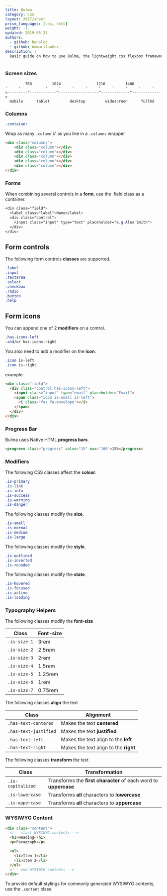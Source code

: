 ```yaml
---
title: Bulma
category: CSS
layout: 2017/sheet
prism_languages: [css, html]
weight: -1
updated: 2019-05-23
authors:
  - github: benolot
  - github: AmmariJawher
description: |
  Basic guide on how to use Bulma, the lightweight css flexbox framework.
---
```


### Screen sizes

```
         768         1024                1216         1408
'     '     '     '     '     '     '     '     '     '     '     '
<---------^------------^------------------^-------------^------------->
  mobile      tablet         desktop         widescreen      fullhd
```

### Columns

```css
.container
```
Wrap as many `.column`'s' as you like in a `.columns` wrapper
```html
<div class="columns">
    <div class="column"></div>
    <div class="column"></div>
    <div class="column"></div>
    <div class="column"></div>
    <div class="column"></div>
</div>
```

### Forms

When combining several controls in a **form**, use the .field class as a container.
```css
<div class="field">
  <label class="label">Name</label>
  <div class="control">
    <input class="input" type="text" placeholder="e.g Alex Smith">
  </div>
</div>
```


## Form controls 

The following form controls **classes** are supported.
```css
.label
.input
.textarea
.select
.checkbox
.radio
.button
.help
```

## Form icons

You can append one of 2 **modifiers** on a control.
```css
.has-icons-left
.and/or has-icons-right
```

You also need to add a modifier on the **icon**.
```css
.icon is-left
.icon is-right
```
example:
```html
<div class="field">
  <div class="control has-icons-left">
    <input class="input" type="email" placeholder="Email">
    <span class="icon is-small is-left">
      <i class="fas fa-envelope"></i>
    </span>
  </div>
</div>
```

### Progress Bar

Bulma uses Native HTML **progress bars**. 
 ```html
<progress class="progress" value="15" max="100">15%</progress>
```

### Modifiers

The following CSS classes affect the **colour**.
```css
.is-primary
.is-link
.is-info
.is-success
.is-warning
.is-danger
```

The following classes modify the **size**.
```css
.is-small
.is-normal
.is-medium
.is-large
```

The following classes modify the **style**.
```scss
.is-outlined
.is-inverted
.is-rounded
```

The following classes modify the **state**.
```scss
.is-hovered
.is-focused
.is-active
.is-loading
```

### Typography Helpers

The following classes modify the **font-size**

| Class         | Font-size             |
| ---           | ---                   |
| `.is-size-1`  | 3rem                  |
| `.is-size-2`  | 2.5rem                |
| `.is-size-3`  | 2rem                  |
| `.is-size-4`  | 1.5rem                |
| `.is-size-5`  | 1.25rem               |
| `.is-size-6`  | 1rem                  |
| `.is-size-7`  | 0.75rem               |

The following classes **align** the text

| Class                 | Alignment                             |
| ---                   | ---                                   |
| `.has-text-centered`  | Makes the text **centered**           |
| `.has-text-justified` | Makes the text **justified**          |
| `.has-text-left`.     | Makes the text align to the **left**  |
| `.has-text-right`     | Makes the text align to the **right** |

The following classes **transform** the text

| Class              | Transformation        |
| ---                | ---                   |
| `.is-capitalized`  | Transforms the **first character** of each word to **uppercase**   |
| `.is-lowercase`    | Transforms **all** characters to **lowercase**                     |
| `.is-uppercase`    | Transforms **all** characters to **uppercase**                     |

### WYSIWYG Content

```html
<div class="content">
  <!-- start WYSIWYG contents -->
  <h1>Heading</h1>
  <p>Paragraph</p>

  <ul>
    <li>Item 1</li>
    <li>Item 2</li>
  </ul>
  <!-- end WYSIWYG contents -->
</div>
```

To provide default stylings for commonly generated WYSIWYG contents, use the `.content` class.
